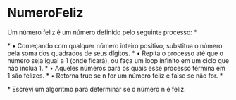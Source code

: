 # NumeroFeliz

Um número feliz é um número definido pelo seguinte processo:
     * <p>
     * • Começando com qualquer número inteiro positivo, substitua o número pela soma dos quadrados de seus dígitos.
     * • Repita o processo até que o número seja igual a 1 (onde ficará), ou faça um loop infinito em um ciclo que não inclua 1.
     * • Aqueles números para os quais esse processo termina em 1 são felizes.
     * • Retorna true se n for um número feliz e false se não for.
     * <p>
     * Escrevi um algoritmo para determinar se o número n é feliz.
    
